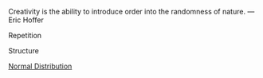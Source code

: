 Creativity is the ability to introduce order into the randomness of nature. — Eric Hoffer

Repetition

Structure


[Normal Distribution](https://en.wikipedia.org/wiki/Normal_distribution)

